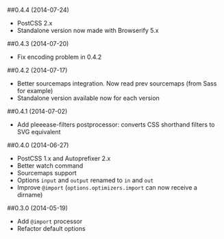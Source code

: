##0.4.4 (2014-07-24)

* PostCSS 2.x
* Standalone version now made with Browserify 5.x

##0.4.3 (2014-07-20)

* Fix encoding problem in 0.4.2

##0.4.2 (2014-07-17)

* Better sourcemaps integration. Now read prev sourcemaps (from Sass for example)
* Standalone version available now for each version

##0.4.1 (2014-07-02)

* Add pleeease-filters postprocessor: converts CSS shorthand filters to SVG equivalent

##0.4.0 (2014-06-27)

* PostCSS 1.x and Autoprefixer 2.x
* Better watch command
* Sourcemaps support
* Options `input` and `output` renamed to `in` and `out`
* Improve `@import` (`options.optimizers.import` can now receive a dirname)

##0.3.0 (2014-05-19)
* Add `@import` processor
* Refactor default options